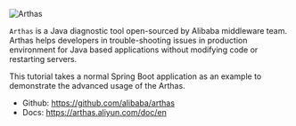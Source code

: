 


![Arthas](https://arthas.aliyun.com/doc/_images/arthas.png)

`Arthas` is a Java diagnostic tool open-sourced by Alibaba middleware team. Arthas helps developers in trouble-shooting issues in production environment for Java based applications without modifying code or restarting servers.

This tutorial takes a normal Spring Boot application as an example to demonstrate the advanced usage of the Arthas.

* Github: https://github.com/alibaba/arthas
* Docs: https://arthas.aliyun.com/doc/en